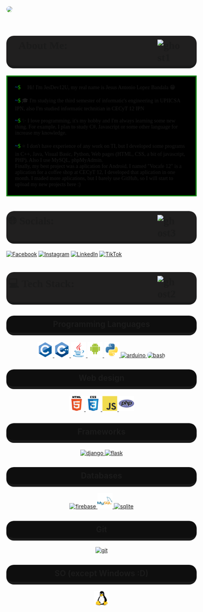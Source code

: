<style>
    h1{
        display:grid;
        grid-template-columns:80% 1fr;
        border-bottom: 7px solid;
        border-radius: 20px;
        background-color: #201F1F;
        padding:5px;
        padding-top:10px;
        font-family:'Hack Nerd Font Mono';
    }
    h2{
        border-bottom: 7px solid;
        border-radius: 20px;
        background-color: #0E0E0E;
        text-align: center;
        padding: 10px;
    }
    p a:hover{
        background-color:#201F1F;
    }
    p .bash{
        background-color:white;
        border-radius:8px;
    }
    .text-about{
        font-family:'Hack Nerd Font Mono';
        background-color:black;
        padding:20px;
        border-style:solid;
        border-color:green;
        margin-bottom:20px;
    }
    .symbol1{
        color:#116CDA;
    }
    .symbol2{
        color:#19B501;
    }
    .presentation-card{
        border-radius:30px;
        margin-bottom:20px;
    }
</style>

<img src="https://github.com/JesDev12U/JesDev12U/assets/119618881/462c4577-03c6-4e63-9d8c-1ee58bf3fe6c" class="presentation-card"/>
<h1 style="">💫 About Me: <img src="https://github.com/JesDev12U/JesDev12U/assets/119618881/0f408030-3845-4d16-ac64-2b1c0145c0c1" width="70px" alt="ghost1"> </h1>

<div class="text-about">
<span class="symbol1">~</span><span class="symbol2">$</span> 👋 Hi! I'm JesDev12U, my real name is Jesus Antonio Lopez Bandala 😁<br><br><span class="symbol1">~</span><span class="symbol2">$</span> 🎓 I'm studying the third semester of informatic's engineering in UPIICSA IPN, also I'm studied informatic technitian in CECyT 12 IPN<br><br><span class="symbol1">~</span><span class="symbol2">$</span> ✨ I love programming, it's my hobby and I'm always learning some new thing. For example, I plan to study C#, Javascript or some other language for increase my knowledge.<br><br><span class="symbol1">~</span><span class="symbol2">$</span> ⭐ I don't have experience of any work on TI, but I developed some programs in C++, Java, Visual Basic, Python, Web pages (HTML, CSS, a bit of javascript, PHP). Also I use MySQL, phpMyAdmin.<br>Finally, my best project was a aplication for Android, I named "Vocafe 12" is a aplication for a coffee shop at CECyT 12, I developed that aplication in one month. I maded more aplications, but I barely use GitHub, so I will start to upload my new projects here :)
</div>

<h1> 🌐 Socials: <img src="https://github.com/JesDev12U/JesDev12U/assets/119618881/a4a4b96b-bfe1-4782-b45a-5c3c629414c5" width="50px" alt="ghost3"></h1>


[![Facebook](https://img.shields.io/badge/Facebook-%231877F2.svg?logo=Facebook&logoColor=white)](https://facebook.com/jesusantonio.lopezbandala.7) [![Instagram](https://img.shields.io/badge/Instagram-%23E4405F.svg?logo=Instagram&logoColor=white)](https://instagram.com/jes_12u) [![LinkedIn](https://img.shields.io/badge/LinkedIn-%230077B5.svg?logo=linkedin&logoColor=white)](https://linkedin.com/in/jalb12u) [![TikTok](https://img.shields.io/badge/TikTok-%23000000.svg?logo=TikTok&logoColor=white)](https://tiktok.com/@.jes12u) 

# 💻 Tech Stack: <img src="https://github.com/JesDev12U/JesDev12U/assets/119618881/018c2ad1-608f-418b-b570-33a5e910e91e" width="50px" alt="ghost2">


<h2>Programming Languages</h2>
<p align="center"> 
  <!-- C -->
  <a href="https://www.cprogramming.com/" target="_blank" rel="noreferrer"> <img src="https://raw.githubusercontent.com/devicons/devicon/master/icons/c/c-original.svg" alt="c" width="40"       height="40"/> </a> 
  <!-- C++ -->
  <a href="https://www.w3schools.com/cpp/" target="_blank" rel="noreferrer"> <img src="https://raw.githubusercontent.com/devicons/devicon/master/icons/cplusplus/cplusplus-original.svg" alt="cplusplus" width="40" height="40"/> </a>
  <!-- Java -->
  <a href="https://www.java.com" target="_blank" rel="noreferrer"> <img src="https://raw.githubusercontent.com/devicons/devicon/master/icons/java/java-original.svg" alt="java" width="40" height="40"/> </a>
  <a href="https://developer.android.com" target="_blank" rel="noreferrer"> <img src="https://raw.githubusercontent.com/devicons/devicon/master/icons/android/android-original-wordmark.svg" alt="android" width="40" height="40"/> </a> 
  <a href="https://www.python.org" target="_blank" rel="noreferrer"> <img src="https://raw.githubusercontent.com/devicons/devicon/master/icons/python/python-original.svg" alt="python" width="40" height="40"/> </a> 
  <a href="https://www.arduino.cc/" target="_blank" rel="noreferrer"> <img src="https://cdn.worldvectorlogo.com/logos/arduino-1.svg" alt="arduino" width="40" height="40"/> </a> 
  <a href="https://www.gnu.org/software/bash/" target="_blank" rel="noreferrer" class="bash"> <img src="https://www.vectorlogo.zone/logos/gnu_bash/gnu_bash-icon.svg" alt="bash" width="40" height="40" class="bash"/> </a> 
  
<h2>Web design</h2>
<p align="center">
  <a href="https://www.w3.org/html/" target="_blank" rel="noreferrer"> <img src="https://raw.githubusercontent.com/devicons/devicon/master/icons/html5/html5-original-wordmark.svg" alt="html5" width="40" height="40"/> </a> 
  <a href="https://www.w3schools.com/css/" target="_blank" rel="noreferrer"> <img src="https://raw.githubusercontent.com/devicons/devicon/master/icons/css3/css3-original-wordmark.svg" alt="css3" width="40" height="40"/> </a> 
  <a href="https://developer.mozilla.org/en-US/docs/Web/JavaScript" target="_blank" rel="noreferrer"> <img src="https://raw.githubusercontent.com/devicons/devicon/master/icons/javascript/javascript-original.svg" alt="javascript" width="40" height="40"/> </a> 
  <a href="https://www.php.net" target="_blank" rel="noreferrer"> <img src="https://raw.githubusercontent.com/devicons/devicon/master/icons/php/php-original.svg" alt="php" width="40" height="40"/> </a> 
</p>

<h2>Frameworks</h2>
<p align="center">
  <a href="https://www.djangoproject.com/" target="_blank" rel="noreferrer"> <img src="https://cdn.worldvectorlogo.com/logos/django.svg" alt="django" width="40" height="40"/> </a> 
   <a href="https://flask.palletsprojects.com/" target="_blank" rel="noreferrer"> <img src="https://www.vectorlogo.zone/logos/pocoo_flask/pocoo_flask-icon.svg" alt="flask" width="40" height="40"/> </a>
</p>
<h2>Databases</h2>
<p align="center">
  <a href="https://firebase.google.com/" target="_blank" rel="noreferrer"> <img src="https://www.vectorlogo.zone/logos/firebase/firebase-icon.svg" alt="firebase" width="40" height="40"/> </a> 
  <a href="https://www.mysql.com/" target="_blank" rel="noreferrer"> <img src="https://raw.githubusercontent.com/devicons/devicon/master/icons/mysql/mysql-original-wordmark.svg" alt="mysql" width="40" height="40"/> </a>
  <a href="https://www.sqlite.org/" target="_blank" rel="noreferrer"> <img src="https://www.vectorlogo.zone/logos/sqlite/sqlite-icon.svg" alt="sqlite" width="40" height="40"/> </a>
</p>
<h2>Git</h2>
<p align="center">
  <a href="https://git-scm.com/" target="_blank" rel="noreferrer"> <img src="https://www.vectorlogo.zone/logos/git-scm/git-scm-icon.svg" alt="git" width="40" height="40"/> </a> 
</p>
<h2>SO (except Windows :D)</h2>
<p align="center">
  <a href="https://www.linux.org/" target="_blank" rel="noreferrer"> <img src="https://raw.githubusercontent.com/devicons/devicon/master/icons/linux/linux-original.svg" alt="linux" width="40" height="40"/> </a>   
</p>
<!--![C](https://img.shields.io/badge/c-%2300599C.svg?style=plastic&logo=c&logoColor=white) ![C++](https://img.shields.io/badge/c++-%2300599C.svg?style=plastic&logo=c%2B%2B&logoColor=white) ![CSS3](https://img.shields.io/badge/css3-%231572B6.svg?style=plastic&logo=css3&logoColor=white) ![HTML5](https://img.shields.io/badge/html5-%23E34F26.svg?style=plastic&logo=html5&logoColor=white) ![Java](https://img.shields.io/badge/java-%23ED8B00.svg?style=plastic&logo=openjdk&logoColor=white) ![JavaScript](https://img.shields.io/badge/javascript-%23323330.svg?style=plastic&logo=javascript&logoColor=%23F7DF1E) ![PHP](https://img.shields.io/badge/php-%23777BB4.svg?style=plastic&logo=php&logoColor=white) ![Markdown](https://img.shields.io/badge/markdown-%23000000.svg?style=plastic&logo=markdown&logoColor=white) ![Python](https://img.shields.io/badge/python-3670A0?style=plastic&logo=python&logoColor=ffdd54) ![Windows Terminal](https://img.shields.io/badge/Windows%20Terminal-%234D4D4D.svg?style=plastic&logo=windows-terminal&logoColor=white) ![Firebase](https://img.shields.io/badge/firebase-%23039BE5.svg?style=plastic&logo=firebase) ![GithubPages](https://img.shields.io/badge/github%20pages-121013?style=plastic&logo=github&logoColor=white) ![Django](https://img.shields.io/badge/django-%23092E20.svg?style=plastic&logo=django&logoColor=white) ![Flask](https://img.shields.io/badge/flask-%23000.svg?style=plastic&logo=flask&logoColor=white) ![jQuery](https://img.shields.io/badge/jquery-%230769AD.svg?style=plastic&logo=jquery&logoColor=white) ![OpenCV](https://img.shields.io/badge/opencv-%23white.svg?style=plastic&logo=opencv&logoColor=white) ![Firebase](https://img.shields.io/badge/Firebase-039BE5?style=plastic&logo=Firebase&logoColor=white) ![MariaDB](https://img.shields.io/badge/MariaDB-003545?style=plastic&logo=mariadb&logoColor=white) ![MySQL](https://img.shields.io/badge/mysql-%2300000f.svg?style=plastic&logo=mysql&logoColor=white) ![SQLite](https://img.shields.io/badge/sqlite-%2307405e.svg?style=plastic&logo=sqlite&logoColor=white) ![GIT](https://img.shields.io/badge/Git-fc6d26?style=plastic&logo=git&logoColor=white) ![LINUX](https://img.shields.io/badge/Linux-FCC624?style=plastic&logo=linux&logoColor=black) ![Arduino](https://img.shields.io/badge/-Arduino-00979D?style=plastic&logo=Arduino&logoColor=white) ![Notion](https://img.shields.io/badge/Notion-%23000000.svg?style=plastic&logo=notion&logoColor=white) ![Postman](https://img.shields.io/badge/Postman-FF6C37?style=plastic&logo=postman&logoColor=white) ![Trello](https://img.shields.io/badge/Trello-%23026AA7.svg?style=plastic&logo=Trello&logoColor=white)-->


<!-- Proudly created with GPRM ( https://gprm.itsvg.in ) -->
